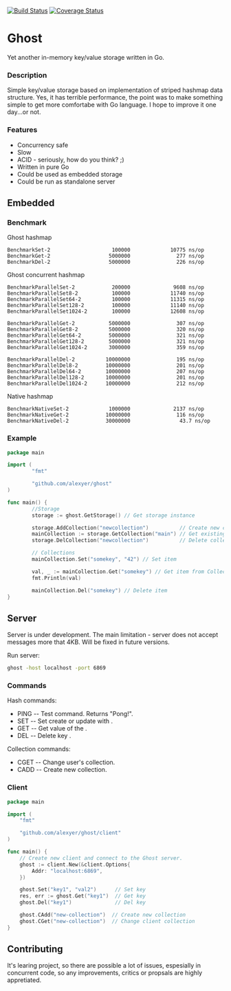 [![Build Status](https://travis-ci.org/alexyer/ghost.svg?branch=master)](https://travis-ci.org/alexyer/ghost)
[![Coverage Status](https://coveralls.io/repos/alexyer/ghost/badge.svg?branch=master&service=github)](https://coveralls.io/github/alexyer/ghost?branch=master)

# Ghost
Yet another in-memory key/value storage written in Go.

### Description
Simple key/value storage based on implementation of striped hashmap data structure.
Yes, it has terrible performance, the point was to make something simple to get more comfortabe with Go language.
I hope to improve it one day...or not.

### Features
  * Concurrency safe
  * Slow
  * ACID - seriously, how do you think? ;)
  * Written in pure Go
  * Could be used as embedded storage
  * Could be run as standalone server

## Embedded

### Benchmark
Ghost hashmap

```
BenchmarkSet-2                    100000             10775 ns/op
BenchmarkGet-2                   5000000               277 ns/op
BenchmarkDel-2                   5000000               226 ns/op
```

Ghost concurrent hashmap

```
BenchmarkParallelSet-2            200000              9608 ns/op
BenchmarkParallelSet8-2           100000             11740 ns/op
BenchmarkParallelSet64-2          100000             11315 ns/op
BenchmarkParallelSet128-2         100000             11140 ns/op
BenchmarkParallelSet1024-2        100000             12608 ns/op

BenchmarkParallelGet-2           5000000               307 ns/op
BenchmarkParallelGet8-2          5000000               320 ns/op
BenchmarkParallelGet64-2         5000000               321 ns/op
BenchmarkParallelGet128-2        5000000               321 ns/op
BenchmarkParallelGet1024-2       3000000               359 ns/op

BenchmarkParallelDel-2          10000000               195 ns/op
BenchmarkParallelDel8-2         10000000               201 ns/op
BenchmarkParallelDel64-2        10000000               207 ns/op
BenchmarkParallelDel128-2       10000000               201 ns/op
BenchmarkParallelDel1024-2      10000000               212 ns/op
```

Native hashmap

```
BenchmarkNativeSet-2             1000000              2137 ns/op
BenchmarkNativeGet-2            10000000               116 ns/op
BenchmarkNativeDel-2            30000000                43.7 ns/op
```

### Example

```go
package main

import (
        "fmt"

        "github.com/alexyer/ghost"
)

func main() {
        //Storage
        storage := ghost.GetStorage() // Get storage instance

        storage.AddCollection("newcollection")          // Create new collection
        mainCollection := storage.GetCollection("main") // Get existing collection
        storage.DelCollection("newcollection")          // Delete collection

        // Collections
        mainCollection.Set("somekey", "42") // Set item

        val, _ := mainCollection.Get("somekey") // Get item from Collection
        fmt.Println(val)

        mainCollection.Del("somekey") // Delete item
}
```

## Server
Server is under development. The main limitation - server does not accept messages more that 4KB.
Will be fixed in future versions.

Run server:
```sh
ghost -host localhost -port 6869
```

### Commands

Hash commands:
  * PING -- Test command. Returns "Pong!".
  * SET <key> <value> -- Set create or update <key> with <value>.
  * GET <key> -- Get value of the <key>.
  * DEL <key> -- Delete key <key>.

Collection commands:
  * CGET <collection name> -- Change user's collection.
  * CADD <collection name> -- Create new collection.

### Client
```go
package main

import (
	"fmt"

	"github.com/alexyer/ghost/client"
)

func main() {
    // Create new client and connect to the Ghost server.
	ghost := client.New(&client.Options{
		Addr: "localhost:6869",
	})

	ghost.Set("key1", "val2")      // Set key
	res, err := ghost.Get("key1")  // Get key
	ghost.Del("key1")              // Del key

	ghost.CAdd("new-collection")  // Create new collection
	ghost.CGet("new-collection")  // Change client collection
}
```

## Contributing
It's learing project, so there are possible a lot of issues, espesially in concurrent code,
so any improvements, critics or propsals are highly appretiated.
